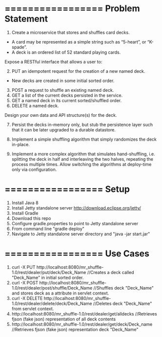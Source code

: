 =================
Problem Statement
=================
1. Create a microservice that stores and shuffles card decks.
*  A card may be represented as a simple string such as “5-heart”, or 
   “K-spade”.
*  A deck is an ordered list of 52 standard playing cards.

Expose a RESTful interface that allows a user to:

2. PUT an idempotent request for the creation of a new named deck.  
*  New decks are created in some initial sorted order.
3. POST a request to shuffle an existing named deck.
4. GET a list of the current decks persisted in the service.
5. GET a named deck in its current sorted/shuffled order.
6. DELETE a named deck.

Design your own data and API structure(s) for the deck.

7. Persist the decks in-memory only, but stub the persistence layer such 
   that it can be later upgraded to a durable datastore.

8. Implement a simple shuffling algorithm that simply randomizes the 
   deck in-place.
9. Implement a more complex algorithm that simulates hand-shuffling, 
   i.e. splitting the deck in half and interleaving the two halves, 
   repeating the process multiple times.
   Allow switching the algorithms at deploy-time only via configuration.


=================
Setup
=================
1. Install Java 8
2. Install Jetty standalone server
   http://download.eclipse.org/jetty/
3. Install Gradle
4. Download this repo
5. Configure gradle.properties to point to Jetty standalone server
6. From command line "gradle deploy"
7. Navigate to Jetty standalone server directory and "java -jar start.jar"


=================
Use Cases
=================
1. curl -X PUT http://localhost:8080/mr_shuffle-1.0/rest/dealer/put/deck/Deck_Name
   //Creates a deck called "Deck_Name" in initial sorted order.
2. curl -X POST http://localhost:8080/mr_shuffle-1.0/rest/dealer/post/shuffle/Deck_Name
   //Shuffles deck "Deck_Name" and stores deck as a attribute in servlet context.
3. curl -X DELETE http://localhost:8080/mr_shuffle-1.0/rest/dealer/delete/deck/Deck_Name
   //Deletes deck "Deck_Name" from servlet context.
4. http://localhost:8080/mr_shuffle-1.0/rest/dealer/get/alldecks
   //Retrieves fjson (fake json) representation of all deck contents
5. http://localhost:8080/mr_shuffle-1.0/rest/dealer/get/deck/Deck_name
   //Retrieves fjson (fake json) representation deck "Deck_Name"
